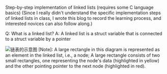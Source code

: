Step-by-step implementation of linked lists (requires some C language basics)
(Since I really didn't understand the specific implementation steps of linked lists in class, I wrote this blog to record the learning process, and interested novices can also follow along.)

Q: What is a linked list?
A: A linked list is a struct variable that is connected to a struct variable by a pointer

![链表的示意图](https://github.com/user-attachments/assets/87d1f9a2-0fd4-4936-a4a2-585b9dbdd465)
[Note]: A large rectangle in this diagram is represented as an element in the linked list, i.e., a node; A large rectangle consists of two small rectangles, one representing the node's data (highlighted in yellow) and the other pointing pointer to the next node (highlighted in red).
